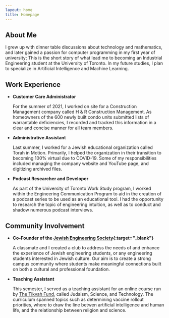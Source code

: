 ```yaml
---
layout: home
title: Homepage
---
```


## **About Me**

I grew up with dinner table discussions about technology and mathematics, and later gained a passion for computer programming in my first year of university; This is the short story of what lead me to becoming an Industrial Engineering student at the University of Toronto. In my future studies, I plan to specialize in Artificial Intelligence and Machine Learning.
 
## **Work Experience**

- **Customer Care Administrator**

  For the summer of 2021, I worked on site for a Construction Management company called H & R Construction Management. As homeowners of the 600 newly built condo units submitted lists of warrantable deficiencies, I recorded and tracked this information in a clear and concise manner for all team members.

- **Administrative Assistant**

  Last summer, I worked for a Jewish educational organization called Torah in Motion. Primarily, I helped the organization in their transition to becoming 100% virtual due to COVID-19. Some of my responsibilities included managing the company website and YouTube page, and digitizing archived files.
  
- **Podcast Researcher and Developer**

  As part of the University of Toronto Work Study program, I worked within the Engineering Communication Program to aid in the creation of a podcast series to be used as an educational tool. I had the opportunity to research the topic of engineering intuition, as well as to conduct and shadow numerous podcast interviews.

## **Community Involvement**

- **Co-Founder of the [Jewish Engineering Society](https://jes.skule.ca){:target="_blank"}**

  A classmate and I created a club to address the needs of and enhance the experience of Jewish engineering students, or any engineering students interested in Jewish culture. Our aim is to create a strong campus community where students make meaningful connections built on both a cultural and professional foundation.

- **Teaching Assistant**
  
  This semester, I served as a teaching assistant for an online course run by [The Tikvah Fund](https://tikvahfund.org/), called Judaism, Science, and Technology. The curriculum spanned topics such as determining vaccine rollout priorities, where to draw the line betwen artificial intelligence and human life, and the relationship between religion and science.
